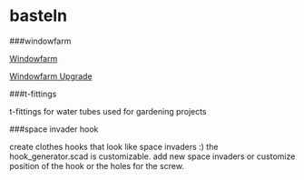 basteln
=======

###windowfarm

[Windowfarm](https://github.com/schub/basteln/wiki/Windowfarm)

[Windowfarm Upgrade](https://github.com/schub/basteln/wiki/Windowfarm-upgrade)

###t-fittings

t-fittings for water tubes used for gardening projects

###space invader hook

create clothes hooks that look like space invaders :) the hook_generator.scad is customizable. add new space invaders or customize position of the hook or the holes for the screw.
